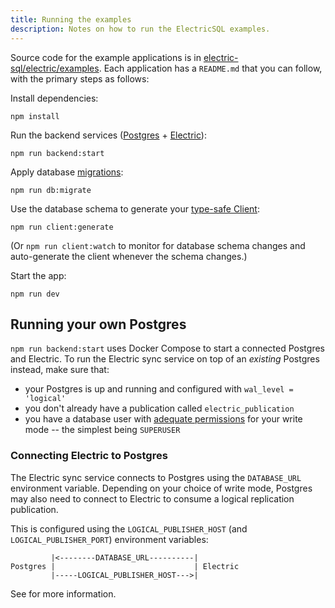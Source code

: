 ```yaml
---
title: Running the examples
description: Notes on how to run the ElectricSQL examples.
---
```


Source code for the example applications is in [electric-sql/electric/examples](https://github.com/electric-sql/electric/tree/main/examples). Each application has a `README.md` that you can follow, with the primary steps as follows:

Install dependencies:

```shell
npm install
```

Run the backend services ([Postgres](../../usage/installation/postgres.md) + [Electric](../../usage/installation/service.md)):

```shell
npm run backend:start
```

Apply database [migrations](../../usage/data-modelling/migrations.md):

```shell
npm run db:migrate
```

Use the database schema to generate your [type-safe Client](../../usage/data-access/client.md):

```shell
npm run client:generate
```

(Or `npm run client:watch` to monitor for database schema changes and auto-generate the client whenever the schema changes.)

Start the app:

```shell
npm run dev
```

## Running your own Postgres

`npm run backend:start` uses Docker Compose to start a connected Postgres and Electric. To run the Electric sync service on top of an *existing* Postgres instead, make sure that:

- your Postgres is up and running and configured with `wal_level = 'logical'`
- you don't already have a publication called `electric_publication`
- you have a database user with [adequate permissions](../../usage/installation/service.md#permissions) for your write mode -- the simplest being `SUPERUSER`

### Connecting Electric to Postgres

The Electric sync service connects to Postgres using the `DATABASE_URL` environment variable. Depending on your choice of write mode, Postgres may also need to connect to Electric to consume a logical replication publication.

This is configured using the `LOGICAL_PUBLISHER_HOST` (and `LOGICAL_PUBLISHER_PORT`) environment variables:

```
         |<--------DATABASE_URL----------|
Postgres |                               | Electric
         |-----LOGICAL_PUBLISHER_HOST--->|
```

See <DocPageLink path="api/service" /> for more information.
